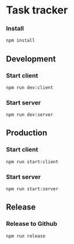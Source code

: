 # Task tracker

### Install
```bash
npm install
```

## Development


### Start client
```bash
npm run dev:client
```

### Start server
```bash
npm run dev:server
```

## Production

### Start client
```bash
npm run start:client
```

### Start server
```bash
npm run start:server
```

## Release

### Release to Github

```bash
npm run release
```